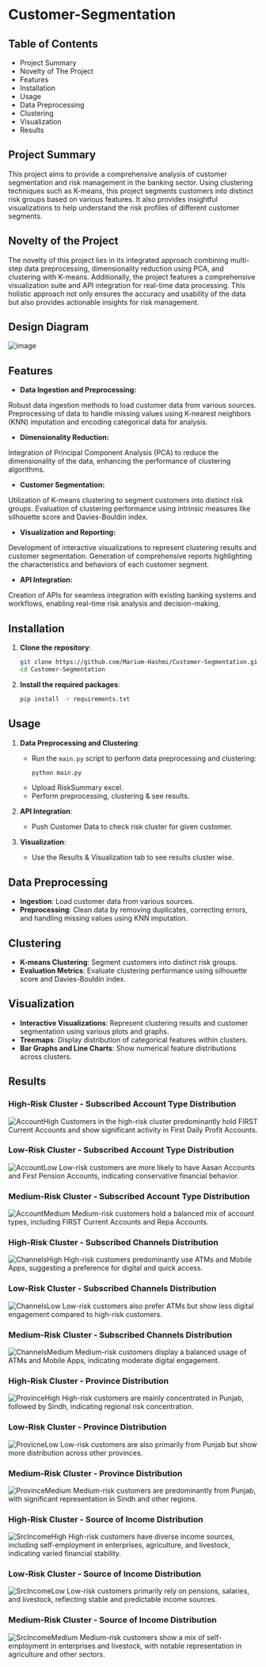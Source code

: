 # Customer-Segmentation

## Table of Contents
- Project Summary
- Novelty of The Project
- Features
- Installation
- Usage
- Data Preprocessing
- Clustering
- Visualization
- Results

## Project Summary
This project aims to provide a comprehensive analysis of customer segmentation and risk management in the banking sector. Using clustering techniques such as K-means, this project segments customers into distinct risk groups based on various features. It also provides insightful visualizations to help understand the risk profiles of different customer segments.

## Novelty of the Project
The novelty of this project lies in its integrated approach combining multi-step data preprocessing, dimensionality reduction using PCA, and clustering with K-means. Additionally, the project features a comprehensive visualization suite and API integration for real-time data processing. This holistic approach not only ensures the accuracy and usability of the data but also provides actionable insights for risk management.

## Design Diagram
![image](https://github.com/Marium-Hashmi/Customer-Segmentation/assets/33281835/3a92c8a5-c14e-44c9-822b-38512ccf3555)


## Features
- **Data Ingestion and Preprocessing:**

Robust data ingestion methods to load customer data from various sources.
Preprocessing of data to handle missing values using K-nearest neighbors (KNN) imputation and encoding categorical data for analysis.
- **Dimensionality Reduction:**

Integration of Principal Component Analysis (PCA) to reduce the dimensionality of the data, enhancing the performance of clustering algorithms.
- **Customer Segmentation:**

Utilization of K-means clustering to segment customers into distinct risk groups.
Evaluation of clustering performance using intrinsic measures like silhouette score and Davies-Bouldin index.
- **Visualization and Reporting:**

Development of interactive visualizations to represent clustering results and customer segmentation.
Generation of comprehensive reports highlighting the characteristics and behaviors of each customer segment.
- **API Integration:**

Creation of APIs for seamless integration with existing banking systems and workflows, enabling real-time risk analysis and decision-making.

## Installation

1. **Clone the repository**:
    ```sh
    git clone https://github.com/Marium-Hashmi/Customer-Segmentation.git
    cd Customer-Segmentation
    ```

2. **Install the required packages**:
    ```sh
    pip install -r requirements.txt
    ```

## Usage

1. **Data Preprocessing and Clustering**:
    - Run the `main.py` script to perform data preprocessing and clustering:
      ```sh
      python main.py
      ```
    - Upload RiskSummary excel.
    - Perform preprocessing, clustering & see results.

3. **API Integration**:
    - Push Customer Data to check risk cluster for given customer.

4. **Visualization**:
    - Use the Results & Visualization tab to see results cluster wise.

## Data Preprocessing

- **Ingestion**: Load customer data from various sources.
- **Preprocessing**: Clean data by removing duplicates, correcting errors, and handling missing values using KNN imputation.

## Clustering

- **K-means Clustering**: Segment customers into distinct risk groups.
- **Evaluation Metrics**: Evaluate clustering performance using silhouette score and Davies-Bouldin index.

## Visualization

- **Interactive Visualizations**: Represent clustering results and customer segmentation using various plots and graphs.
- **Treemaps**: Display distribution of categorical features within clusters.
- **Bar Graphs and Line Charts**: Show numerical feature distributions across clusters.

## Results
### High-Risk Cluster - Subscribed Account Type Distribution
![AccountHigh](https://github.com/Marium-Hashmi/Customer-Segmentation/assets/33281835/7cfe6b05-89c1-4c3c-b2f3-e8fa03a2d5c6)
Customers in the high-risk cluster predominantly hold FIRST Current Accounts and show significant activity in First Daily Profit Accounts.

### Low-Risk Cluster - Subscribed Account Type Distribution
![AccountLow](https://github.com/Marium-Hashmi/Customer-Segmentation/assets/33281835/9c570040-4b5e-4034-914b-d231ee91e5c5)
Low-risk customers are more likely to have Aasan Accounts and First Pension Accounts, indicating conservative financial behavior.

### Medium-Risk Cluster - Subscribed Account Type Distribution
![AccountMedium](https://github.com/Marium-Hashmi/Customer-Segmentation/assets/33281835/294bb00c-2abe-4858-bfb0-6e6a2067212d)
Medium-risk customers hold a balanced mix of account types, including FIRST Current Accounts and Repa Accounts.

### High-Risk Cluster - Subscribed Channels Distribution
![ChannelsHigh](https://github.com/Marium-Hashmi/Customer-Segmentation/assets/33281835/96559b46-ce6b-4ba6-8b4b-18835f54cc55)
High-risk customers predominantly use ATMs and Mobile Apps, suggesting a preference for digital and quick access.

### Low-Risk Cluster - Subscribed Channels Distribution
![ChannelsLow](https://github.com/Marium-Hashmi/Customer-Segmentation/assets/33281835/298abaa6-eca8-4ab3-9191-d3a5966eb8f3)
Low-risk customers also prefer ATMs but show less digital engagement compared to high-risk customers.

### Medium-Risk Cluster - Subscribed Channels Distribution
![ChannelsMedium](https://github.com/Marium-Hashmi/Customer-Segmentation/assets/33281835/34398032-90e5-4c1c-b8be-6f059262703b)
Medium-risk customers display a balanced usage of ATMs and Mobile Apps, indicating moderate digital engagement.

### High-Risk Cluster - Province Distribution
![ProvinceHigh](https://github.com/Marium-Hashmi/Customer-Segmentation/assets/33281835/f159c672-6090-40f7-b47b-70f5752ede94)
High-risk customers are mainly concentrated in Punjab, followed by Sindh, indicating regional risk concentration.

### Low-Risk Cluster - Province Distribution
![ProvicneLow](https://github.com/Marium-Hashmi/Customer-Segmentation/assets/33281835/29dda525-67c4-4567-b92f-8d33efb09cc9)
Low-risk customers are also primarily from Punjab but show more distribution across other provinces.

### Medium-Risk Cluster - Province Distribution
![ProvinceMedium](https://github.com/Marium-Hashmi/Customer-Segmentation/assets/33281835/949b67c1-010d-4bc8-bfc2-f35efb3d1853)
Medium-risk customers are predominantly from Punjab, with significant representation in Sindh and other regions.

### High-Risk Cluster - Source of Income Distribution
![SrcIncomeHigh](https://github.com/Marium-Hashmi/Customer-Segmentation/assets/33281835/dd935935-7bb0-4001-bc48-c1be2099bcdb)
High-risk customers have diverse income sources, including self-employment in enterprises, agriculture, and livestock, indicating varied financial stability.

### Low-Risk Cluster - Source of Income Distribution
![SrcIncomeLow](https://github.com/Marium-Hashmi/Customer-Segmentation/assets/33281835/5d91f326-e9fd-4513-8c03-619bb92200da)
Low-risk customers primarily rely on pensions, salaries, and livestock, reflecting stable and predictable income sources.

### Medium-Risk Cluster - Source of Income Distribution
![SrcIncomeMedium](https://github.com/Marium-Hashmi/Customer-Segmentation/assets/33281835/4d92bcb5-8c73-4141-8c0e-61dedcf5d874)
Medium-risk customers show a mix of self-employment in enterprises and livestock, with notable representation in agriculture and other sectors.
